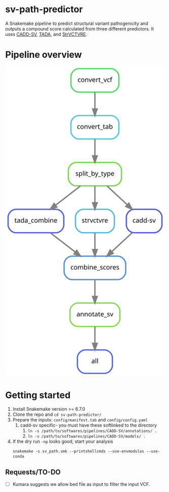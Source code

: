 # sv-path-predictor
A Snakemake pipeline to predict structural variant pathogenicity and outputs a compound score calculated from three different predictors. It uses [CADD-SV](https://github.com/kircherlab/CADD-SV), [TADA](https://github.com/jakob-he/TADA), and [StrVCTVRE](https://github.com/andrewSharo/StrVCTVRE/).

# Pipeline overview
![pipeline vector](https://github.com/EichlerLab/sv-path-predictor/blob/main/workflow.svg)

# Getting started
1. Install Snakemake version >= 6.7.0
2. Clone the repo and `cd sv-path-predictor/`
3. Prepare the inputs: `config/manifest.tab` and `config/config.yaml`
   1. cadd-sv specific- you must have these softlinked to the directory
      1. ``ln -s /path/to/softwares/pipelines/CADD-SV/annotations/ .``
      2. ``ln -s /path/to/softwares/pipelines/CADD-SV/models/ .``
4. If the dry run `-np` looks good, start your analysis
    ```console
    snakemake -s sv_path.smk --printshellcmds --use-envmodules --use-conda
    ```
## Requests/TO-DO
- [ ] Kumara suggests we allow bed file as input to filter the input VCF.